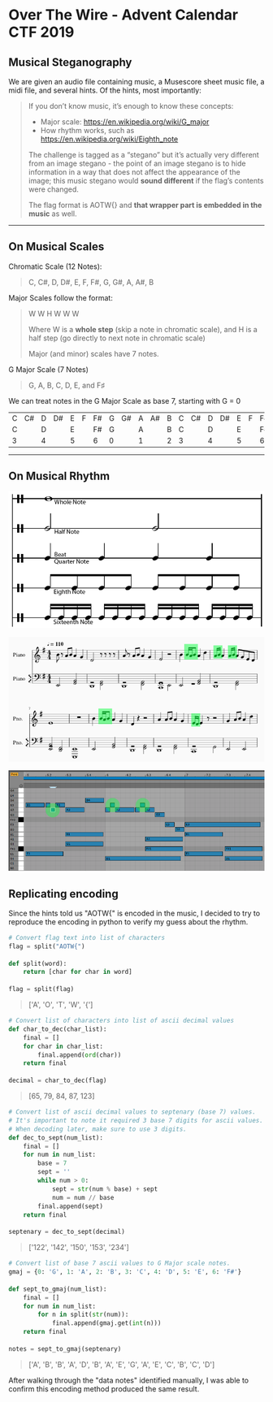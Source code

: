 # Over The Wire - Advent Calendar CTF 2019

## Musical Steganography

We are given an audio file containing music, a Musescore sheet music file, a midi file, and several hints.
Of the hints, most importantly:
>If you don’t know music, it’s enough to know these concepts:
>- Major scale: https://en.wikipedia.org/wiki/G_major
> - How rhythm works, such as https://en.wikipedia.org/wiki/Eighth_note
> 
> The challenge is tagged as a “stegano” but it’s actually very different from an image stegano - the point of an image stegano is to hide information in a way that does not affect the appearance of the image; this music stegano would **sound different** if the flag’s contents were changed.
> 
> The flag format is AOTW{} and **that wrapper part is embedded in the music** as well.


---
## On Musical Scales
Chromatic Scale (12 Notes):
> C, C#, D, D#, E, F, F#, G, G#, A, A#, B

Major Scales follow the format:
> W W H W W W
>
> Where W is a **whole step** (skip a note in chromatic scale), and H is a half step (go directly to next note in chromatic scale)
>
> Major (and minor) scales have 7 notes.

G Major Scale (7 Notes)
> G, A, B, C, D, E, and F♯

We can treat notes in the G Major Scale as base 7, starting with G = 0

| | | | | | | | | | | | | | | | | | | |
|-|-|-|-|-|-|-|-|-|-|-|-|-|-|-|-|-|-|-|
|C|C#|D|D#|E|F|F#|G|G#|A|A#|B|C|C#|D|D#|E|F|F#|
|C|  |D|  |E| |F#|G|  |A|  |B|C|  |D|  |E| |F#|
|3|  |4|  |5| |6 |0|  |1|  |2|3|  |4|  |5| |6 |

---
## On Musical Rhythm
![Ableton Piano Roll](musical_steganography/screenshots/Duple_note_values_comparison.png)


![Sheet Music](musical_steganography/screenshots/sheetmusic.png)


![Ableton Piano Roll](musical_steganography/screenshots/ableton_fold.png)

## Replicating encoding
Since the hints told us "AOTW{" is encoded in the music, I decided to try to reproduce the encoding in python to verify my guess about the rhythm.

```python
# Convert flag text into list of characters
flag = split("AOTW{")

def split(word):
    return [char for char in word]

flag = split(flag)
```

> ['A', 'O', 'T', 'W', '{']

```python
# Convert list of characters into list of ascii decimal values
def char_to_dec(char_list): 
    final = []
    for char in char_list:
        final.append(ord(char))
    return final

decimal = char_to_dec(flag)
```

> [65, 79, 84, 87, 123]

```python
# Convert list of ascii decimal values to septenary (base 7) values.
# It's important to note it required 3 base 7 digits for ascii values.
# When decoding later, make sure to use 3 digits.
def dec_to_sept(num_list): 
    final = []
    for num in num_list:
        base = 7
        sept = ''
        while num > 0:
            sept = str(num % base) + sept
            num = num // base
        final.append(sept)
    return final

septenary = dec_to_sept(decimal)
```

> ['122', '142', '150', '153', '234']

```python
# Convert list of base 7 ascii values to G Major scale notes.
gmaj = {0: 'G', 1: 'A', 2: 'B', 3: 'C', 4: 'D', 5: 'E', 6: 'F#'}

def sept_to_gmaj(num_list):
    final = []
    for num in num_list:
        for n in split(str(num)):
            final.append(gmaj.get(int(n)))
    return final

notes = sept_to_gmaj(septenary)
```
> ['A', 'B', 'B', 'A', 'D', 'B', 'A', 'E', 'G', 'A', 'E', 'C', 'B', 'C', 'D']

After walking through the "data notes" identified manually, I was able to confirm this encoding method produced the same result.